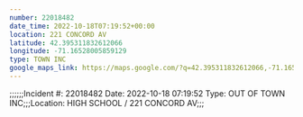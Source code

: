 ```yaml
---
number: 22018482
date_time: 2022-10-18T07:19:52+00:00
location: 221 CONCORD AV
latitude: 42.395311832612066
longitude: -71.16528005859129
type: TOWN INC
google_maps_link: https://maps.google.com/?q=42.395311832612066,-71.16528005859129
---
```


;;;;;;Incident #: 22018482  Date: 2022-10-18 07:19:52   Type: OUT OF TOWN INC;;;Location: HIGH SCHOOL / 221 CONCORD AV;;;
